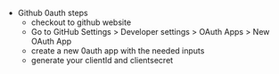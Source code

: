 - Github 0auth steps
    - checkout to github website
    - Go to GitHub Settings > Developer settings > OAuth Apps > New OAuth App
    - create a new 0auth app with the needed inputs
    - generate your clientId and clientsecret